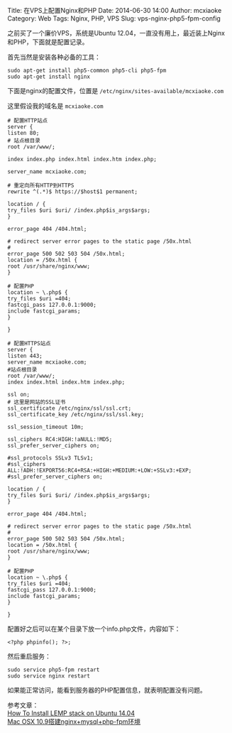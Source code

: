 Title: 在VPS上配置Nginx和PHP
Date: 2014-06-30 14:00
Author: mcxiaoke
Category: Web
Tags: Nginx, PHP, VPS
Slug: vps-nginx-php5-fpm-config

之前买了一个廉价VPS，系统是Ubuntu 12.04，一直没有用上，最近装上Nginx和PHP，下面就是配置记录。

首先当然是安装各种必备的工具：

```
sudo apt-get install php5-common php5-cli php5-fpm
sudo apt-get install nginx
```

下面是nginx的配置文件，位置是 `/etc/nginx/sites-available/mcxiaoke.com`

这里假设我的域名是 `mcxiaoke.com`

```
# 配置HTTP站点
server {
listen 80;
# 站点根目录
root /var/www/;

index index.php index.html index.htm index.php;

server_name mcxiaoke.com;

# 重定向所有HTTP到HTTPS
rewrite ^(.*)$ https://$host$1 permanent;

location / {
try_files $uri $uri/ /index.php$is_args$args;
}

error_page 404 /404.html;

# redirect server error pages to the static page /50x.html
#
error_page 500 502 503 504 /50x.html;
location = /50x.html {
root /usr/share/nginx/www;
}

# 配置PHP
location ~ \.php$ {
try_files $uri =404;
fastcgi_pass 127.0.0.1:9000;
include fastcgi_params;
}

}

# 配置HTTPS站点
server {
listen 443;
server_name mcxiaoke.com;
#站点根目录
root /var/www/;
index index.html index.htm index.php;

ssl on;
# 这里是网站的SSL证书
ssl_certificate /etc/nginx/ssl/ssl.crt;
ssl_certificate_key /etc/nginx/ssl/ssl.key;

ssl_session_timeout 10m;

ssl_ciphers RC4:HIGH:!aNULL:!MD5;
ssl_prefer_server_ciphers on;

#ssl_protocols SSLv3 TLSv1;
#ssl_ciphers ALL:!ADH:!EXPORT56:RC4+RSA:+HIGH:+MEDIUM:+LOW:+SSLv3:+EXP;
#ssl_prefer_server_ciphers on;

location / {
try_files $uri $uri/ /index.php$is_args$args;
}

error_page 404 /404.html;

# redirect server error pages to the static page /50x.html
#
error_page 500 502 503 504 /50x.html;
location = /50x.html {
root /usr/share/nginx/www;
}

# 配置PHP
location ~ \.php$ {
try_files $uri =404;
fastcgi_pass 127.0.0.1:9000;
include fastcgi_params;
}

}
```

配置好之后可以在某个目录下放一个info.php文件，内容如下：

```
<?php phpinfo(); ?>;
```

然后重启服务：

```
sudo service php5-fpm restart
sudo service nginx restart
```

如果能正常访问，能看到服务器的PHP配置信息，就表明配置没有问题。

参考文章：  
[How To Install LEMP stack on Ubuntu 14.04](https://www.digitalocean.com/community/tutorials/how-to-install-linux-nginx-mysql-php-lemp-stack-on-ubuntu-14-04)  
[Mac OSX 10.9搭建nginx+mysql+php-fpm环境](http://askubuntu.com/questions/134666/what-is-the-easiest-way-to-enable-php-on-nginx)
